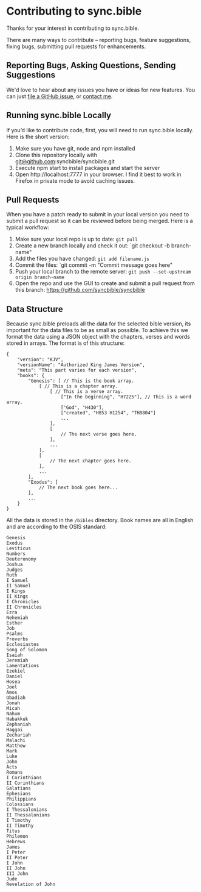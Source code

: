 # Contributing to sync.bible

Thanks for your interest in contributing to sync.bible.

There are many ways to contribute – reporting bugs, feature suggestions, fixing bugs, submitting pull requests for enhancements.

## Reporting Bugs, Asking Questions, Sending Suggestions

We'd love to hear about any issues you have or ideas for new features. You can just [file a GitHub issue](https://github.com/syncbible/syncbible/issues/), or [contact me](http://ben.blog/contact).

## Running sync.bible Locally

If you’d like to contribute code, first, you will need to run sync.bible locally. Here is the short version:

1.	Make sure you have git, node and npm installed
2.	Clone this repository locally with git@github.com:syncbible/syncbible.git
3.	Execute npm start to install packages and start the server
4.	Open http://localhost:7777 in your browser. I find it best to work in Firefox in private mode to avoid caching issues.

## Pull Requests

When you have a patch ready to submit in your local version you need to submit a pull request so it can be reviewed before being merged. Here is a typical workflow:

1. Make sure your local repo is up to date: `git pull`
2. Create a new branch locally and check it out: `git checkout -b branch-name"
3. Add the files you have changed: `git add filename.js`
4. Commit the files: `git commit -m "Commit message goes here"
5. Push your local branch to the remote server: `git push --set-upstream origin branch-name`
6. Open the repo and use the GUI to create and submit a pull request from this branch: https://github.com/syncbible/syncbible

## Data Structure
Because sync.bible preloads all the data for the selected bible version, its important for the data files to be as small as possible. To achieve this we format the data using a JSON object with the chapters, verses and words stored in arrays. The format is of this structure:

```
{
	"version": "KJV",
	"versionName": "Authorized King James Version",
	"meta": "This part varies for each version",
	"books": {
		"Genesis": [ // This is the book array.
			[ // This is a chapter array.
				[ // This is a verse array.
					["In the beginning", "H7225"], // This is a word array.
					["God", "H430"],
					["created", "H853 H1254", "TH8804"]
					...
				],
				[
					// The next verse goes here.
				],
				...
			],
			[
				// The next chapter goes here.
			],
			...
		],
		"Exodus": [
			// The next book goes here...
		],
		...
	}
}
```

All the data is stored in the `/bibles` directory. Book names are all in English and are according to the OSIS standard:

```
Genesis
Exodus
Leviticus
Numbers
Deuteronomy
Joshua
Judges
Ruth
I Samuel
II Samuel
I Kings
II Kings
I Chronicles
II Chronicles
Ezra
Nehemiah
Esther
Job
Psalms
Proverbs
Ecclesiastes
Song of Solomon
Isaiah
Jeremiah
Lamentations
Ezekiel
Daniel
Hosea
Joel
Amos
Obadiah
Jonah
Micah
Nahum
Habakkuk
Zephaniah
Haggai
Zechariah
Malachi
Matthew
Mark
Luke
John
Acts
Romans
I Corinthians
II Corinthians
Galatians
Ephesians
Philippians
Colossians
I Thessalonians
II Thessalonians
I Timothy
II Timothy
Titus
Philemon
Hebrews
James
I Peter
II Peter
I John
II John
III John
Jude
Revelation of John
```
